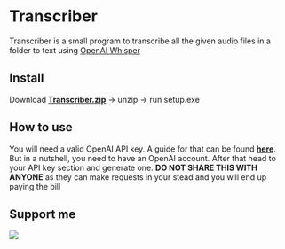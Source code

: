 # Transcriber

Transcriber is a small program to transcribe all the given audio files in a folder to text using [OpenAI Whisper](https://openai.com/research/whisper)

## Install
Download [**Transcriber.zip**](https://github.com/TheRoboDoc/Transcriber/releases/download/v1.0.1.2/Transcriber.zip) -> unzip -> run setup.exe

## How to use
You will need a valid OpenAI API key. A guide for that can be found [**here**](https://www.howtogeek.com/885918/how-to-get-an-openai-api-key/).
But in a nutshell, you need to have an OpenAI account. After that head to your API key section and generate one.
**DO NOT SHARE THIS WITH ANYONE** as they can make requests in your stead and you will end up paying the bill

## Support me
[<img src="https://cdn.discordapp.com/attachments/1096788658566209546/1121171401995472946/cup-borders.png">](https://ko-fi.com/robodoc)
